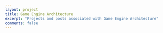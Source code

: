```yaml
---
layout: project
title: Game Engine Architecture
excerpt: "Projects and posts associated with Game Engine Architecture"
comments: false
---
```

